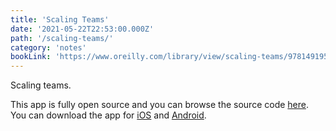 ```yaml
---
title: 'Scaling Teams'
date: '2021-05-22T22:53:00.000Z'
path: '/scaling-teams/'
category: 'notes'
bookLink: 'https://www.oreilly.com/library/view/scaling-teams/9781491952269/'
---
```


Scaling teams.

This app is fully open source and you can browse the source code [here](https://github.com/APSL/react-native-meneame). You can download the app for [iOS](https://itunes.apple.com/es/app/meneame-noticias/id1005081426) and [Android](https://play.google.com/store/apps/details?id=com.apsl.mnm).
